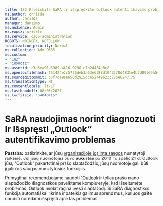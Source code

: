 ```yaml
---
title: 182 Paleiskite SaRA ir išspręskite Outlook autentifikavimo problemas
ms.author: chrisda
author: chrisda
manager: dansimp
ms.audience: Admin
ms.topic: article
ms.service: o365-administration
ROBOTS: NOINDEX, NOFOLLOW
localization_priority: Normal
ms.collection: Adm_O365
ms.custom:
- "182"
- "1800012"
ms.assetid: a3a5ea91-6989-4616-9290-c7b24484e8c8
ms.openlocfilehash: 461424e2c5726deb3a63e6588d1043278d4835e4b2d891e9a5413d54bc445a72
ms.sourcegitcommit: b5f7da89a650d2915dc652449623c78be6247175
ms.translationtype: MT
ms.contentlocale: lt-LT
ms.lasthandoff: 08/05/2021
ms.locfileid: "54040715"
---
```

# <a name="use-sara-to-diagnose-and-resolve-outlook-authentication-issues"></a>SaRA naudojimas norint diagnozuoti ir išspręsti „Outlook“ autentifikavimo problemas

**Pastaba:** patikrinkite, ar jūsų [organizacijoje įgalinta saugos](https://aka.ms/securitydefaults) numatytoji reikšmė. Jei jūsų nuomotojas buvo **sukurtas** po 2019 m. spalio 21 d. Outlook jūsų "Outlook" pakartotinai prašo slaptažodžio, jūsų nuomotoje gali būti įgalintos saugos numatytosios funkcijos.

Primygtinai rekomenduojame naudoti ["Outlook](https://aka.ms/SaRA-OutlookPwdPrompt-Alchemy) ir toliau prašo mano slaptažodžio diagnostikos paveiktame kompiuteryje, kad išseitumėte problemas, Outlook nuolat ragina įvesti slaptažodį. Ši [SaRA](https://diagnostics.office.com/#/) diagnostikos funkcija automatiškai tikrina ir pateikia galimus sprendimus, kuriuos galite naudoti norėdami išspręsti aptiktas problemas.
